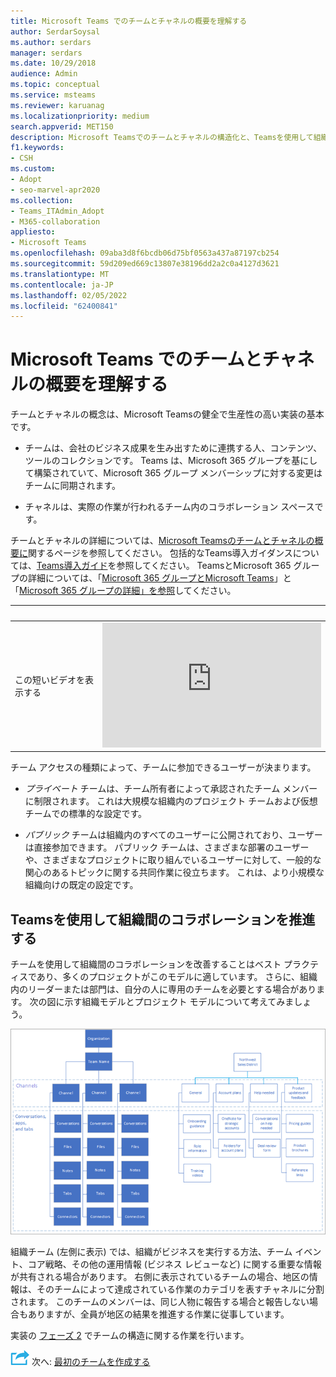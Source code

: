 ```yaml
---
title: Microsoft Teams でのチームとチャネルの概要を理解する
author: SerdarSoysal
ms.author: serdars
manager: serdars
ms.date: 10/29/2018
audience: Admin
ms.topic: conceptual
ms.service: msteams
ms.reviewer: karuanag
ms.localizationpriority: medium
search.appverid: MET150
description: Microsoft Teamsでのチームとチャネルの構造化と、Teamsを使用して組織間のコラボレーションを推進する方法について説明します。
f1.keywords:
- CSH
ms.custom:
- Adopt
- seo-marvel-apr2020
ms.collection:
- Teams_ITAdmin_Adopt
- M365-collaboration
appliesto:
- Microsoft Teams
ms.openlocfilehash: 09aba3d8f6bcdb06d75bf0563a437a87197cb254
ms.sourcegitcommit: 59d209ed669c13807e38196dd2a2c0a4127d3621
ms.translationtype: MT
ms.contentlocale: ja-JP
ms.lasthandoff: 02/05/2022
ms.locfileid: "62400841"
---
```

# <a name="understand-teams-and-channels-in-microsoft-teams"></a>Microsoft Teams でのチームとチャネルの概要を理解する

チームとチャネルの概念は、Microsoft Teamsの健全で生産性の高い実装の基本です。 

- チームは、会社のビジネス成果を生み出すために連携する人、コンテンツ、ツールのコレクションです。 Teams は、Microsoft 365 グループを基にして構築されていて、Microsoft 365 グループ メンバーシップに対する変更はチームに同期されます。

- チャネルは、実際の作業が行われるチーム内のコラボレーション スペースです。 

チームとチャネルの詳細については、[Microsoft Teamsのチームとチャネルの概要に](teams-channels-overview.md)関するページを参照してください。 包括的なTeams導入ガイダンスについては、[Teams導入ガイド](https://aka.ms/teamstoolkit)を参照してください。 TeamsとMicrosoft 365 グループの詳細については、「[Microsoft 365 グループとMicrosoft Teams](office-365-groups.md)」と「[Microsoft 365 グループの詳細」を参照](https://support.office.com/article/Learn-about-Office-365-groups-b565caa1-5c40-40ef-9915-60fdb2d97fa2)してください。


| &nbsp; |&nbsp;  |
|---------|---------|
| この短いビデオを表示する   | <iframe width="350" height="200" src="https://www.youtube.com/embed/WkAVgNKn0hs" frameborder="0" allowfullscreen></iframe>   |



チーム アクセスの種類によって、チームに参加できるユーザーが決まります。

- *プライベート* チームは、チーム所有者によって承認されたチーム メンバーに制限されます。 これは大規模な組織内のプロジェクト チームおよび仮想チームでの標準的な設定です。

- *パブリック* チームは組織内のすべてのユーザーに公開されており、ユーザーは直接参加できます。 パブリック チームは、さまざまな部署のユーザーや、さまざまなプロジェクトに取り組んでいるユーザーに対して、一般的な関心のあるトピックに関する共同作業に役立ちます。 これは、より小規模な組織向けの既定の設定です。

## <a name="use-teams-to-drive-cross-organization-collaboration"></a>Teamsを使用して組織間のコラボレーションを推進する

チームを使用して組織間のコラボレーションを改善することはベスト プラクティスであり、多くのプロジェクトがこのモデルに適しています。 さらに、組織内のリーダーまたは部門は、自分の人に専用のチームを必要とする場合があります。 次の図に示す組織モデルとプロジェクト モデルについて考えてみましょう。

![組織モデルとプロジェクト モデル。](media/teams-adoption-organization-project.png)

組織チーム (左側に表示) では、組織がビジネスを実行する方法、チーム イベント、コア戦略、その他の運用情報 (ビジネス レビューなど) に関する重要な情報が共有される場合があります。 右側に表示されているチームの場合、地区の情報は、そのチームによって達成されている作業のカテゴリを表すチャネルに分割されます。 このチームのメンバーは、同じ人物に報告する場合と報告しない場合もありますが、全員が地区の結果を推進する作業に従事しています。
  
実装の [フェーズ 2](teams-adoption-phase2-experiment.md) でチームの構造に関する作業を行います。

![次の手順を示すアイコン。](media/teams-adoption-next-icon.png) 次へ: [最初のチームを作成する](teams-adoption-your-first-teams.md)
